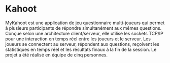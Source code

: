 # Kahoot

MyKahoot est une application de jeu questionnaire multi-joueurs qui permet à plusieurs participants de répondre simultanément aux mêmes questions. Conçue selon une architecture client/serveur, elle utilise les sockets TCP/IP pour une interaction en temps réel entre les joueurs et le serveur. Les joueurs se connectent au serveur, répondent aux questions, reçoivent les statistiques en temps réel et les résultats finaux à la fin de la session. Le projet a été réalisé en équipe de cinq personnes.
